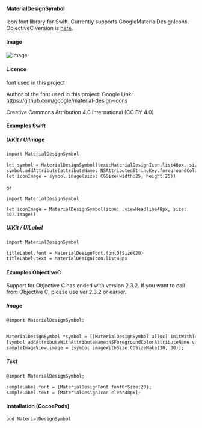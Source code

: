 #### MaterialDesignSymbol

Icon font library for Swift. Currently supports GoogleMaterialDesignIcons. ObjectiveC version is [here](https://github.com/tichise/MaterialDesignSymbolObjC).

#### Image

![image](https://user-images.githubusercontent.com/43707/89850548-8edb5300-dbc5-11ea-8cab-2b3be7faf06f.png)

#### Licence
font used in this project

Author of the font used in this  project: Google
Link: https://github.com/google/material-design-icons

Creative Commons Attribution 4.0 International (CC BY 4.0)

#### Examples Swift

##### UIKit / UIImage

```html
import MaterialDesignSymbol

let symbol = MaterialDesignSymbol(text:MaterialDesignIcon.list48px, size:25)
symbol.addAttribute(attributeName: NSAttributedStringKey.foregroundColor, value: UIColor.red)
let iconImage = symbol.image(size: CGSize(width:25, height:25))
```

or 

```
import MaterialDesignSymbol

let iconImage = MaterialDesignSymbol(icon: .viewHeadline48px, size: 30).image()
```

##### UIKit / UILabel

```html
import MaterialDesignSymbol

titleLabel.font = MaterialDesignFont.fontOfSize(20)
titleLabel.text = MaterialDesignIcon.list48px
```

#### Examples ObjectiveC

Support for Objective C has ended with version 2.3.2.
If you want to call from Objective C, please use ver 2.3.2 or earlier.

##### Image
```html
@import MaterialDesignSymbol;

    
MaterialDesignSymbol *symbol = [[MaterialDesignSymbol alloc] initWithText:[MaterialDesignIcon home48px] size:30];
[symbol addAttributeWithAttributeName:NSForegroundColorAttributeName value:[UIColor blackColor]];
sampleImageView.image = [symbol imageWithSize:CGSizeMake(30, 30)];
```

##### Text

```html
@import MaterialDesignSymbol;

sampleLabel.font = [MaterialDesignFont fontOfSize:20];
sampleLabel.text = [MaterialDesignIcon clear48px];
```


#### Installation (CocoaPods)
`pod MaterialDesignSymbol`
